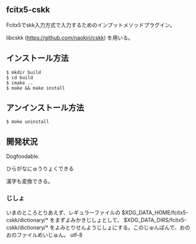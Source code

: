 ## fcitx5-cskk
Fcitx5でskk入力方式で入力するためのインプットメソッドプラグイン。

libcskk (https://github.com/naokiri/cskk) を用いる。

## インストール方法

    $ mkdir build
    $ cd build
    $ cmake ..
    $ make && make install

## アンインストール方法

    $ make uninstall

## 開発状況
Dogfoodable.

ひらがなにゅうりょくできる

漢字も変換できる。

### じしょ
いまのところとりあえず、レギュラーファイルの $XDG_DATA_HOME/fcitx5-cskk/dictionary/* をまずよみかきじしょとして、 $XDG_DATA_DIRS/fcitx5-cskk/dictionary/* をよみとりせんようじしょにする。このじゅんばんで、おのおのファイルめいじゅん。 utf-8
